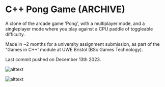 # C++ Pong Game (ARCHIVE)

A clone of the arcade game 'Pong', with a multiplayer mode, and a singleplayer mode where you play against a CPU paddle of toggleable difficulty.

Made in ~2 months for a university assignment submission, as part of the "Games in C++' module at UWE Bristol (BSc Games Technology).

Last commit pushed on December 13th 2023.

![alttext](https://cdn.discordapp.com/attachments/1331665077048315976/1331677881226760263/image.png?ex=67927d2c&is=67912bac&hm=eae2f145714693e8c890f9320469123dd9ce6f9505ebc278c1cbeaf21873b636&)

![alttext](https://cdn.discordapp.com/attachments/1331665077048315976/1331678110885875873/image.png?ex=67927d63&is=67912be3&hm=15310ab63e76d9b5cde222526f6680241f9460c3b17525dbfd7b1ef2a27634ab&)
